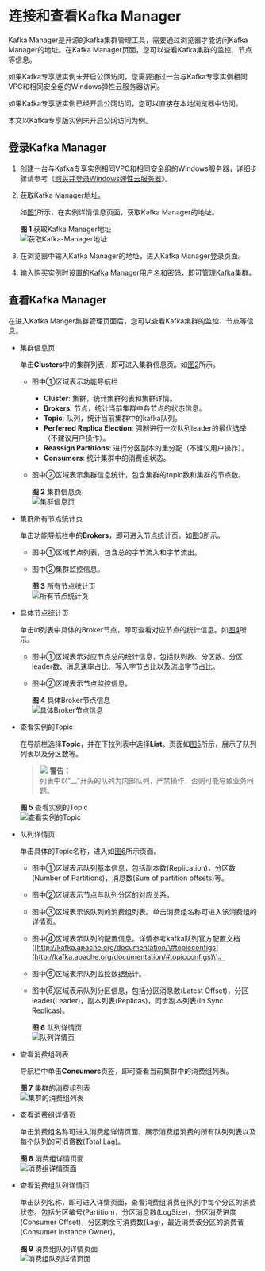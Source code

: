 # 连接和查看Kafka Manager<a name="ZH-CN_TOPIC_0171821733"></a>

Kafka Manager是开源的kafka集群管理工具，需要通过浏览器才能访问Kafka Manager的地址。在Kafka Manager页面，您可以查看Kafka集群的监控、节点等信息。

如果Kafka专享版实例未开启公网访问，您需要通过一台与Kafka专享实例相同VPC和相同安全组的Windows弹性云服务器访问。

如果Kafka专享版实例已经开启公网访问，您可以直接在本地浏览器中访问。

本文以Kafka专享版实例未开启公网访问为例。

## 登录Kafka Manager<a name="zh-cn_topic_0143117163_section14321822182915"></a>

1.  创建一台与Kafka专享实例相同VPC和相同安全组的Windows服务器，详细步骤请参考《[购买并登录Windows弹性云服务器](https://support.huaweicloud.com/qs-ecs/zh-cn_topic_0021831611.html)》。
2.  获取Kafka Manager地址。

    如[图1](#zh-cn_topic_0143117163_fig181443461517)所示，在实例详情信息页面，获取Kafka Manager的地址。

    **图 1**  获取Kafka Manager地址<a name="zh-cn_topic_0143117163_fig181443461517"></a>  
    ![](figures/获取Kafka-Manager地址.png "获取Kafka-Manager地址")

3.  在浏览器中输入Kafka Manager的地址，进入Kafka Manager登录页面。
4.  输入购买实例时设置的Kafka Manager用户名和密码，即可管理Kafka集群。

## 查看Kafka Manager<a name="zh-cn_topic_0143117163_section1250619492116"></a>

在进入Kafka Manger集群管理页面后，您可以查看Kafka集群的监控、节点等信息。

-   集群信息页

    单击**Clusters**中的集群列表，即可进入集群信息页。如[图2](#zh-cn_topic_0143117163_fig5401930101911)所示。

    -   图中①区域表示功能导航栏
        -   **Cluster**: 集群，统计集群列表和集群详情。
        -   **Brokers**: 节点，统计当前集群中各节点的状态信息。
        -   **Topic**: 队列，统计当前集群中的kafka队列。
        -   **Perferred Replica Election**: 强制进行一次队列leader的最优选举（不建议用户操作）。
        -   **Reassign Partitions**: 进行分区副本的重分配（不建议用户操作）。
        -   **Consumers**: 统计集群中的消费组状态。

    -   图中②区域表示集群信息统计，包含集群的topic数和集群的节点数。

        **图 2**  集群信息页<a name="zh-cn_topic_0143117163_fig5401930101911"></a>  
        ![](figures/集群信息页.png "集群信息页")


-   集群所有节点统计页

    单击功能导航栏中的**Brokers**，即可进入节点统计页。如[图3](#zh-cn_topic_0143117163_fig850454717515)所示。

    -   图中①区域节点列表，包含总的字节流入和字节流出。
    -   图中②集群监控信息。

        **图 3**  所有节点统计页<a name="zh-cn_topic_0143117163_fig850454717515"></a>  
        ![](figures/所有节点统计页.png "所有节点统计页")


-   具体节点统计页

    单击id列表中具体的Broker节点，即可查看对应节点的统计信息。如[图4](#zh-cn_topic_0143117163_fig1833012481468)所示。

    -   图中①区域表示对应节点总的统计信息，包括队列数、分区数、分区leader数、消息速率占比、写入字节占比以及流出字节占比。
    -   图中②区域表示节点监控信息。

        **图 4**  具体Broker节点信息<a name="zh-cn_topic_0143117163_fig1833012481468"></a>  
        ![](figures/具体Broker节点信息.png "具体Broker节点信息")


-   查看实例的Topic

    在导航栏选择**Topic**，并在下拉列表中选择**List**。页面如[图5](#zh-cn_topic_0143117163_fig197812565918)所示，展示了队列列表以及分区数等。

    >![](public_sys-resources/icon-warning.gif) **警告：**   
    >列表中以“\_\_”开头的队列为内部队列，严禁操作，否则可能导致业务问题。  

    **图 5**  查看实例的Topic<a name="zh-cn_topic_0143117163_fig197812565918"></a>  
    ![](figures/查看实例的Topic.png "查看实例的Topic")

-   队列详情页

    单击具体的Topic名称，进入如[图6](#zh-cn_topic_0143117163_fig17368181052113)所示页面。

    -   图中①区域表示队列基本信息，包括副本数\(Replication\)，分区数\(Number of Partitions\)，消息数\(Sum of partition offsets\)等。
    -   图中②区域表示节点与队列分区的对应关系。
    -   图中③区域表示该队列的消费组列表。单击消费组名称可进入该消费组的详情页。
    -   图中④区域表示队列的配置信息。详情参考kafka队列官方配置文档\([http://kafka.apache.org/documentation/\#topicconfigs](http://kafka.apache.org/documentation/#topicconfigs)\)。
    -   图中⑤区域表示队列监控数据统计。
    -   图中⑥区域表示队列分区信息，包括分区消息数\(Latest Offset\)，分区leader\(Leader\)，副本列表\(Replicas\)，同步副本列表\(In Sync Replicas\)。

        **图 6**  队列详情页<a name="zh-cn_topic_0143117163_fig17368181052113"></a>  
        ![](figures/队列详情页.png "队列详情页")


-   查看消费组列表

    导航栏中单击**Consumers**页签，即可查看当前集群中的消费组列表。

    **图 7**  集群的消费组列表<a name="zh-cn_topic_0143117163_fig14273713142916"></a>  
    ![](figures/集群的消费组列表.png "集群的消费组列表")

-   查看消费组详情页

    单击消费组名称可进入消费组详情页面，展示消费组消费的所有队列列表以及每个队列的可消费数\(Total Lag\)。

    **图 8**  消费组详情页面<a name="zh-cn_topic_0143117163_fig1946187163013"></a>  
    ![](figures/消费组详情页面.png "消费组详情页面")

-   查看消费组队列详情页

    单击队列名称，即可进入详情页面，查看消费组消费在队列中每个分区的消费状态。包括分区编号\(Partition\)，分区消息数\(LogSize\)，分区消费进度\(Consumer Offset\)，分区剩余可消费数\(Lag\)，最近消费该分区的消费者\(Consumer Instance Owner\)。

    **图 9**  消费组队列详情页面<a name="zh-cn_topic_0143117163_fig15320163672920"></a>  
    ![](figures/消费组队列详情页面.png "消费组队列详情页面")


